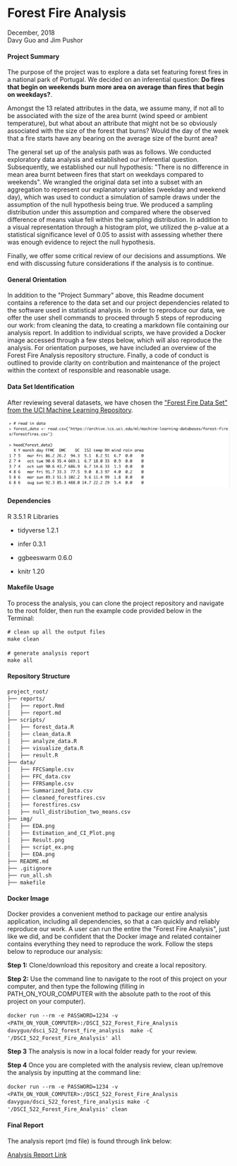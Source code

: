 # Forest Fire Analysis

December, 2018                               
Davy Guo and Jim Pushor    

#### Project Summary

The purpose of the project was to explore a data set featuring forest fires in a national park of Portugal. We decided on an inferential question: **Do fires that begin on weekends burn more area on average than fires that begin on weekdays?**.

Amongst the 13 related attributes in the data, we assume many, if not all to be associated with the size of the area burnt (wind speed or ambient temperature), but what about an attribute that might not be so obviously associated with the size of the forest that burns? Would the day of the week that a fire starts have any bearing on the average size of the burnt area?

The general set up of the analysis path was as follows. We conducted exploratory data analysis and established our inferential question. Subsequently, we established our null hypothesis: "There is no difference in mean area burnt between fires that start on weekdays compared to weekends". We wrangled the original data set into a subset with an aggregation to represent our explanatory variables (weekday and weekend day), which was used to conduct a simulation of sample draws under the assumption of the null hypothesis being true. We produced a sampling distribution under this assumption and compared where the observed difference of means value fell within the sampling distribution. In addition to a visual representation through a histogram plot, we utilized the p-value at a statistical significance level of 0.05 to assist with assessing whether there was enough evidence to reject the null hypothesis.

Finally, we offer some critical review of our decisions and assumptions. We end with discussing future considerations if the analysis is to continue.

#### General Orientation
In addition to the "Project Summary" above, this Readme document contains a reference to the data set and our project dependencies related to the software used in statistical analysis. In order to reproduce our data, we offer the user shell commands to proceed through 5 steps of reproducing our work: from cleaning the data, to creating a markdown file containing our analysis report. In addition to individual scripts, we have provided a Docker image accessed through a few steps below, which will also reproduce the analysis. For orientation purposes, we have included an overview of the Forest Fire Analysis repository structure. Finally, a code of conduct is outlined to provide clarity on contribution and maintenance of the project within the context of responsible and reasonable usage.

#### Data Set Identification
After reviewing several datasets, we have chosen the ["Forest Fire Data Set" from the UCI Machine Learning Repository](https://archive.ics.uci.edu/ml/datasets/Forest+Fires).


![](img/script_ex.png)

#### Dependencies
R 3.5.1
R Libraries

* tidyverse 1.2.1

* infer 0.3.1

* ggbeeswarm 0.6.0

* knitr 1.20

#### Makefile Usage

To process the analysis, you can clone the project repository and navigate to the root folder, then run the example code provided below in the Terminal:

```
# clean up all the output files
make clean

# generate analysis report
make all
```

#### Repository Structure

```
project_root/
├── reports/
│   ├── report.Rmd
│   ├── report.md
├── scripts/
│   ├── forest_data.R
│   ├── clean_data.R
│   ├── analyze_data.R
│   ├── visualize_data.R
│   ├── result.R
├── data/
│   ├── FFCSample.csv
│   ├── FFC_data.csv
│   ├── FFRSample.csv
│   ├── Summarized_Data.csv
│   ├── cleaned_forestfires.csv
│   ├── forestfires.csv
│   ├── null_distribution_two_means.csv
├── img/
│   ├── EDA.png
│   ├── Estimation_and_CI_Plot.png
│   ├── Result.png
│   ├── script_ex.png
│   ├── EDA.png
├── README.md
├── .gitignore
├── run_all.sh
├── makefile
```

#### Docker Image

Docker provides a convenient method to package our entire analysis application, including all dependencies, so that a can quickly and reliably reproduce our work. A user can run the entire the "Forest Fire Analysis", just like we did, and be confident that the Docker image and related container contains everything they need to reproduce the work. Follow the steps below to reproduce our analysis:

**Step 1:** Clone/download this repository and create a local repository.

**Step 2:** Use the command line to navigate to the root of this project on your computer, and then type the following (filling in PATH_ON_YOUR_COMPUTER with the absolute path to the root of this project on your computer).

```docker run --rm -e PASSWORD=1234 -v <PATH_ON_YOUR_COMPUTER>:/DSCI_522_Forest_Fire_Analysis davyguo/dsci_522_forest_fire_analysis  make -C '/DSCI_522_Forest_Fire_Analysis' all```

**Step 3** The analysis is now in a local folder ready for your review.

**Step 4** Once you are completed with the analysis review, clean up/remove the analysis by inputting at the command line:

```docker run --rm -e PASSWORD=1234 -v <PATH_ON_YOUR_COMPUTER>:/DSCI_522_Forest_Fire_Analysis davyguo/dsci_522_forest_fire_analysis make -C '/DSCI_522_Forest_Fire_Analysis' clean```


#### Final Report

The analysis report (md file) is found through link below:

[Analysis Report Link](https://github.com/UBC-MDS/DSCI_522_Forest_Fire_Analysis/blob/master/reports/Report.md)
